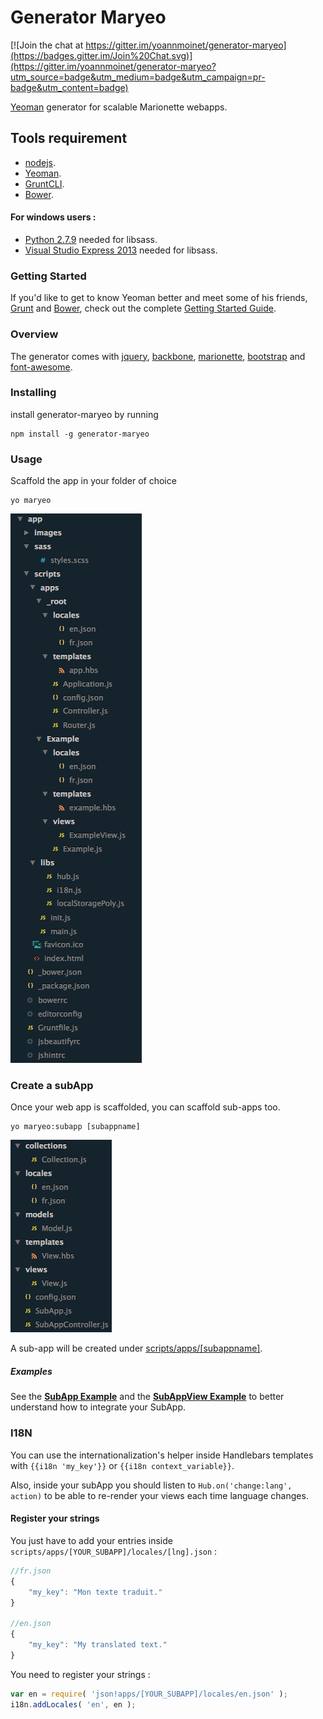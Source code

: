 # Generator Maryeo

[![Join the chat at https://gitter.im/yoannmoinet/generator-maryeo](https://badges.gitter.im/Join%20Chat.svg)](https://gitter.im/yoannmoinet/generator-maryeo?utm_source=badge&utm_medium=badge&utm_campaign=pr-badge&utm_content=badge)

[Yeoman](http://yeoman.io) generator for scalable Marionette webapps.

Tools requirement
------------------

- [nodejs](http://nodejs.org).
- [Yeoman](http://yeoman.io).
- [GruntCLI](https://github.com/gruntjs/grunt-cli).
- [Bower](https://bower.io).

#### For windows users :
- [Python 2.7.9](https://www.python.org/downloads/windows/) needed for libsass.
- [Visual Studio Express 2013](http://www.visualstudio.com/downloads/download-visual-studio-vs#d-express-windows-desktop) needed for libsass.

### Getting Started

If you'd like to get to know Yeoman better and meet some of his friends, 
[Grunt](http://gruntjs.com) and [Bower](http://bower.io), check out the complete 
[Getting Started Guide](https://github.com/yeoman/yeoman/wiki/Getting-Started).

### Overview

The generator comes with [jquery](http://jquery.com), [backbone](http://backbonejs.org/), 
[marionette](http://marionettejs.com/), [bootstrap](http://getbootstrap.com) 
and [font-awesome](http://fortawesome.github.io/Font-Awesome/).

### Installing

install generator-maryeo by running

```shell
npm install -g generator-maryeo
```

### Usage
Scaffold the app in your folder of choice
```shell
yo maryeo
```

![Web App Folder Tree](generators/webapp_tree.png)

### Create a subApp

Once your web app is scaffolded, you can scaffold sub-apps too.
```shell
yo maryeo:subapp [subappname]
```

![Web App Folder Tree](generators/subapp_tree.png)

A sub-app will be created under [scripts/apps/[subappname]](generators/app/templates/app/scripts/apps).

##### Examples

See the [**SubApp Example**](generators/app/templates/app/scripts/apps/Example/Example.js) and the [**SubAppView Example**](generators/app/templates/app/scripts/apps/Example/views/ExampleView.js) to better understand how to integrate your SubApp.

### I18N

You can use the internationalization's helper inside Handlebars templates with `{{i18n 'my_key'}}` or `{{i18n context_variable}}`.

Also, inside your subApp you should listen to `Hub.on('change:lang', action)` to be able to re-render your views each time language changes.

#### Register your strings

You just have to add your entries inside `scripts/apps/[YOUR_SUBAPP]/locales/[lng].json` :

```javascript
//fr.json
{
    "my_key": "Mon texte traduit."
}

//en.json
{
    "my_key": "My translated text."
}
```

You need to register your strings :

```javascript
var en = require( 'json!apps/[YOUR_SUBAPP]/locales/en.json' );
i18n.addLocales( 'en', en );
```
